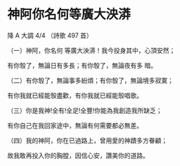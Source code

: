 # 神阿你名何等廣大泱漭

降 A 大調 4/4 （詩歌 497 首）

（一）神阿，你名何 等廣大泱漭！我今投身其中，心頂安然；

有你彀了，無論日有多長；有你彀了，無論夜有多 暗。

（二）有你彀了，無論事多紛煩；有你彀了，無論境多寂寞；

有你我就已經能彀盡歡，有你我就已經能彀唱歌。

（三）你是我神!全有!全足!全豐!你能為我創造我所缺乏；

有你自己在我回家途中，無論有何需要都必無差。

（四）我的神阿，你在已過路上，曾用愛的神蹟多方眷顧；

故我敢再投入你的胸膛，因信心安，讚美你的道路。